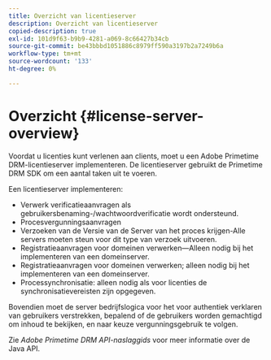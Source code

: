 ```yaml
---
title: Overzicht van licentieserver
description: Overzicht van licentieserver
copied-description: true
exl-id: 101d9f63-b9b9-4281-a069-8c66427b34cb
source-git-commit: be43bbbd1051886c8979ff590a3197b2a7249b6a
workflow-type: tm+mt
source-wordcount: '133'
ht-degree: 0%

---
```


# Overzicht {#license-server-overview}

Voordat u licenties kunt verlenen aan clients, moet u een Adobe Primetime DRM-licentieserver implementeren. De licentieserver gebruikt de Primetime DRM SDK om een aantal taken uit te voeren.

Een licentieserver implementeren:

* Verwerk verificatieaanvragen als gebruikersbenaming-/wachtwoordverificatie wordt ondersteund.
* Procesvergunningsaanvragen
* Verzoeken van de Versie van de Server van het proces krijgen-Alle servers moeten steun voor dit type van verzoek uitvoeren.
* Registratieaanvragen voor domeinen verwerken—Alleen nodig bij het implementeren van een domeinserver.
* Registratieaanvragen voor domeinen verwerken; alleen nodig bij het implementeren van een domeinserver.
* Processynchronisatie: alleen nodig als voor licenties de synchronisatievereisten zijn opgegeven.

Bovendien moet de server bedrijfslogica voor het voor authentiek verklaren van gebruikers verstrekken, bepalend of de gebruikers worden gemachtigd om inhoud te bekijken, en naar keuze vergunningsgebruik te volgen.

Zie *Adobe Primetime DRM API-naslaggids* voor meer informatie over de Java API.
